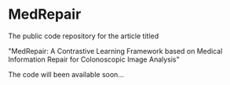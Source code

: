 # MedRepair
The public code repository for the article titled 

"MedRepair: A Contrastive Learning Framework based on Medical Information Repair for Colonoscopic Image Analysis"

The code will been available soon...

